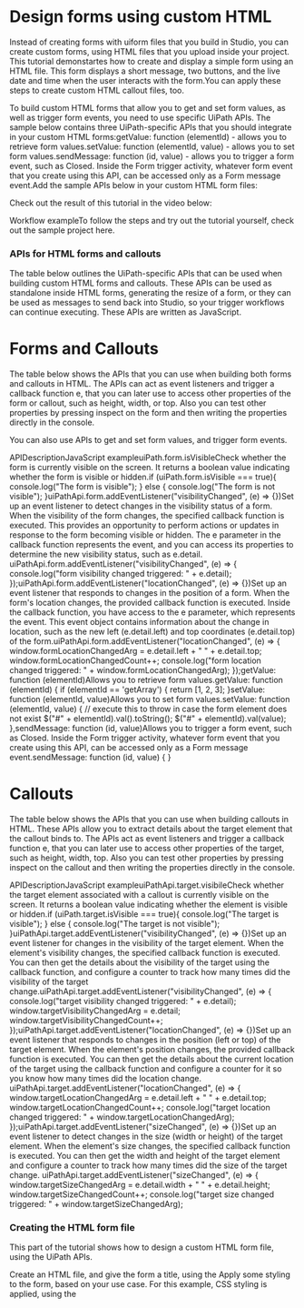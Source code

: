 ﻿# Design forms using custom HTML

Instead of creating forms with uiform files that
			you build in Studio, you can create custom forms, using HTML files that you upload
			inside your project. This tutorial demonstartes how to create and display a simple form
			using an HTML file. This form displays a short message, two buttons, and the live date
			and time when the user interacts with the form.You can apply these steps to create custom HTML callout files,
			too.

To build custom HTML forms that allow you to get and set
			form values, as well as trigger form events, you need to use specific UiPath APIs. The
			sample below contains three UiPath-specific APIs that you should integrate in your
			custom HTML forms:getValue: function
						(elementId) - allows you to retrieve form values.setValue: function
						(elementId, value) - allows you to set form values.sendMessage: function
						(id, value) - allows you to trigger a form event, such as
						Closed. Inside the Form trigger
						activity, whatever form event that you create using this API, can be
					accessed only as a Form message event.Add the sample APIs below in your custom HTML form
			files:<script type="text/javascript">
	var uiPathApi = {
		getValue: function (elementId) {
			// this is a callback, being called from the workflow
			// enter your own code to get element values
			var el = document.getElementById(elementId);
			if (el.value == undefined) {
				return el.innerHTML;
			} else {
				if (el.checked == undefined) {
					return el.value;
				} else {
					return el.checked;
				}
			}
		},

		setValue: function (elementId, value) {
			// this is a callback, being called from the workflow
			// enter your own code to set element values
			var el = document.getElementById(elementId);
			if (el.value == undefined) {
				el.innerHTML = value;
			} else {
				if (el.checked == undefined) {
					el.value = value;
				} else {
					el.checked = value;
				}
			}
		},

		// Call this to trigger a "Form Message" event
		// This function is set by the forms engine after the page loads,
		// but declaring it here as empty helps with code autocompletion
		sendMessage: function (id, value) { },
	};
</script>

Check out the result of this tutorial in the video
					below:

Workflow exampleTo follow the steps and try out the tutorial yourself, check out the sample project
					here.

### APIs for HTML forms and callouts

The table below outlines the UiPath-specific APIs that can be used when building custom
            HTML forms and callouts. These APIs can be used as standalone inside HTML forms,
            generating the resize of a form, or they can be used as messages to send back into
            Studio, so your trigger workflows can continue executing. These APIs are written as
            JavaScript.

# Forms and Callouts

The table below shows the APIs that you can use when building both forms and callouts
                in HTML.  The APIs can act as event listeners and trigger a callback function
                    e, that you can later use to access other properties of the
                form or callout, such as height, width, or top. Also you can test other properties
                by pressing inspect on the form and then writing the properties directly in the
                console.

You can also use APIs to get and set form values, and trigger form events.

APIDescriptionJavaScript exampleuiPath.form.isVisibleCheck whether the form is currently visible on the screen. It
                                returns a boolean value indicating whether the form is visible or
                                hidden.if (uiPath.form.isVisible === true){
    console.log("The form is visible");
} else {
    console.log("The form is not visible");
}uiPathApi.form.addEventListener("visibilityChanged", (e)
                                    => {})Set up an event listener to detect changes in the visibility
                                status of a form. When the visibility of the form changes, the
                                specified callback function is executed. This provides an
                                opportunity to perform actions or updates in response to the form
                                becoming visible or hidden. The e parameter in the
                                callback function represents the event, and you can access its
                                properties to determine the new visibility status, such as
                                    e.detail. uiPathApi.form.addEventListener("visibilityChanged", (e) => {
                    console.log("form visibility changed triggered: " + e.detail);
                });uiPathApi.form.addEventListener("locationChanged", (e) =>
                                    {})Set up an event listener that responds to changes in the position
                                of a form. When the form's location changes, the provided callback
                                function is executed. Inside the callback function, you have access
                                to the e parameter, which represents the event.
                                This event object contains information about the change in location,
                                such as the new left (e.detail.left) and top
                                coordinates (e.detail.top) of the form.uiPathApi.form.addEventListener("locationChanged", (e) => {
                    window.formLocationChangedArg = e.detail.left + " " + e.detail.top;
                    window.formLocationChangedCount++;
                    console.log("form location changed triggered: " + window.formLocationChangedArg);
                });getValue: function (elementId)Allows you to retrieve form values.getValue: function (elementId) {
                if (elementId == 'getArray') {
                    return [1, 2, 3];
                }setValue: function (elementId, value)Allows you to set form values.setValue: function (elementId, value) {
                // execute this to throw in case the form element does not exist
                $("#" + elementId).val().toString();
                $("#" + elementId).val(value);
            },sendMessage: function (id, value)Allows you to trigger a form event, such as Closed. Inside
                                the Form trigger activity, whatever form event
                                that you create using this API, can be accessed only as a Form
                                    message event.sendMessage: function (id, value) { }

# Callouts

The table below shows the APIs that you can use when building callouts in HTML. These
                APIs allow you to extract details about the target element that the callout binds
                to. The APIs act as event listeners and trigger a callback function
                    e, that you can later use to access other properties of the
                target, such as height, width, top. Also you can test other properties by pressing
                inspect on the callout and then writing the properties directly in the console.

APIDescriptionJavaScript exampleuiPathApi.target.visibileCheck whether the target element associated with a callout is
                                currently visible on the screen. It returns a boolean value
                                indicating whether the element is visible or hidden.if (uiPath.target.isVisible === true){
    console.log("The target is visible");
} else {
    console.log("The target is not visible");
}uiPathApi.target.addEventListener("visibilityChanged",
                                    (e) => {})Set up an event listener for changes in the visibility of the
                                target element. When the element's visibility changes, the specified
                                callback function  is executed. You can then get the details about
                                the visibility of the target using the callback function, and
                                configure a counter to track how many times did the visibility of
                                the target change.uiPathApi.target.addEventListener("visibilityChanged", (e) => {
                    console.log("target visibility changed triggered: " + e.detail);
                    window.targetVisibilityChangedArg = e.detail;
                    window.targetVisibilityChangedCount++;
                });uiPathApi.target.addEventListener("locationChanged", (e)
                                    => {})Set up an event listener that responds to changes in the position
                                (left or top) of the target element. When the element's position
                                changes, the provided callback function is executed. You can then
                                get the details about the current location of the target using the
                                callback function and configure a counter for it so you know how
                                many times did the location change.  uiPathApi.target.addEventListener("locationChanged", (e) => {
                    window.targetLocationChangedArg = e.detail.left + " " + e.detail.top;
                    window.targetLocationChangedCount++;
                    console.log("target location changed triggered: " + window.targetLocationChangedArg);
                });uiPathApi.target.addEventListener("sizeChanged", (e) =>
                                    {})Set up an event listener to detect changes in the size (width or
                                height) of the target element. When the element's size changes, the
                                specified callback function is executed. You can then get the width
                                and height of the target element and configure a counter to track
                                how many times did the size of the target change. uiPathApi.target.addEventListener("sizeChanged", (e) => {
                    window.targetSizeChangedArg = e.detail.width + " " + e.detail.height;
                    window.targetSizeChangedCount++;
                    console.log("target size changed triggered: " + window.targetSizeChangedArg);


### Creating the HTML form file

This part of the tutorial shows how to design a custom
            HTML form file, using the UiPath APIs.

Create an HTML file, and give the form a title, using the
                        <title> tag.For example, <title>My HTML
                    Form</title>Apply some styling to the form, based on your use case. For this example, CSS styling is applied, using the <style
                        type="text/css"> tag. After you apply styling, add the UiPath APIs as JavaScript inside your HTML
                    file, as follows:<script type="text/javascript">
			var uiPathApi = {
                getValue: function (elementId) {
                    // this is a callback, being called from the workflow
                    // enter your own code to get element values
                    var el = document.getElementById(elementId);
                    if (el.value == undefined) {
                        return el.innerHTML;
                    } else {
                        if (el.checked == undefined) {
                            return el.value;
                        } else {
                            return el.checked;
                        }
                    }
                },
        
                setValue: function (elementId, value) {
                    // this is a callback, being called from the workflow
                    // enter your own code to set element values
                    var el = document.getElementById(elementId);
                    if (el.value == undefined) {
                        el.innerHTML = value;
                    } else {
                        if (el.checked == undefined) {
                            el.value = value;
                        } else {
                            el.checked = value;
                        }
                    }
                },
        
                // Call this to trigger a "Form Message" event
                // This function is set by the forms engine after the page loads,
                // but declaring it here as empty helps with code autocompletion
                sendMessage: function (id, value) { },
			};
	</script>Create a form event for each button, using
                        uipathAPI.sendMessage, inside a
                        <script> tag.For this example, create an event for when the OK button is
                    clicked:function okClicked() {
			uiPathApi.sendMessage("ok clicked");
		}And then create an event for when the Cancel button is
                    clicked:function cancelClicked() {
			uiPathApi.sendMessage("cancel clicked");
		}Start building the form by adding components.Add the title of the form inside a <div> tag.For this example, use the following
                    title:<div>Welcome to UiPath! Click OK to continue or Cancel to close this automation.</div>Add the Button components and define the events that they trigger,
                    similarly to how you would configure a Button component inside the
                        Form Builder. For this example, add the following buttons and the corresponding
                    events:<div class="actions">
		<button class="confirm" onclick="okClicked()">OK</button>
		<button class="cancel" onclick="cancelClicked()">Cancel</button>
	</div>Add the live date and time at the bottom of the form, using an argument named
                    as time. <div class="bottom">Current date/time is <span id="time">N/A</span></div>

After you finish designing your HTML file, start building
            your project in Studio using this file.


### Building the project in Studio

This part of the tutorial shows how to create the Studio
            project to display the HTML form file that you previously created.

Add the HTML file you created inside the project.For this example, the form.html file is inside the welcome
                    folder of the project.In the Main file add the following activities:Show Form - select the uploaded HTML form file from the dropdown
                            list.Run Local Triggers - to start the triggers you'll create for the
                            button events.Create a trigger workflow that displays the live date and time inside the form
                        (tick.xaml).Add a Repeat trigger activity, to make sure that the date and
                            time updates every other second. For this, set the Interval as
                                00h 00m 01.000s.Add a Set Form Values activity to bind the data to the form.
                            When you created the HTML form file, at step 8, you configured to
                            display the date and time using an argument named time.
                            Add this argument in the Arguments collection, using the same
                            name:KeyTypeValuetimeStringDateTime.Now.ToString()Create a trigger workflow for the event when the OK button is clicked
                        (on ok clicked.xaml).Add a Form trigger activity. Select the HTML file you uploaded
                            from the Select Form dropdown. Choose Form messageas the
                            event, because any event configured inside an HTML form, is represented
                            in Studio as a Form message event. In the Message ID type
                            the message you created for the okClicked() function to
                            send. Add a Disable Local Trigger activity to stop sending data about
                            the live date and time to the form. Choose the tick.xaml file as
                            the TriggerId.Add a Close Form activity, and select the HTML file, so you can
                            close the form after the OK button was clicked.Create a trigger workflow for the event when the Cancel button is
                    clicked (on cancel clicked.xaml).Add a Form trigger activity. Select the HTML file you uploaded
                            from the Select Form dropdown. Choose Form messageas the
                            event, because any event configured inside an HTML form, is represented
                            in Studio as a Form message event. In the Message ID type
                            the message you created for the cancelClicked()
                            function to send.Add a Disable Local Trigger activity to stop sending data about
                            the live date and time to the form. Choose the tick.xaml file as
                            the TriggerId.Add a Close Form activity, and select the HTML file, so you can
                            close the form after the Cancel button was clicked.Aditionally, you can add a Stop Local Triggers activity, so you
                            can stop the entire automation.

